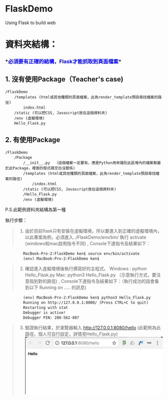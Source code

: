 # FlaskDemo
Using Flask to build web

# 資料夾結構：
### \*<span style="color:blue;">必須要有正確的結構，Flask才能抓取到頁面檔案</span>\*
## 1. 沒有使用Package（Teacher's case)  
    /FlaskDemo
        /templates (html或其他種類的頁面檔案，此為render_template預設尋找檔案的路徑)
            index.html
        /static (可以把CSS, Javascript放在這個資料夾)
        /env (虛擬環境)
        Hello_Flask.py
      
## 2. 有使用Package  
    /FlaskDemo
        /Package
            /__init__.py  （這個檔案一定要有，應是Python用來識別此區塊內的檔案都屬於此Package，裡面的程式碼空白沒關係)
            /templates (html或其他種類的頁面檔案，此為render_template預設尋找檔案的路徑)
                /index.html
            /static (可以把CSS, Javascript放在這個資料夾)
            /Hello_Flask.py
            /env (虛擬環境)

P.S.此範例資料夾結構為第一種

執行步驟：
> 1. 由於目前flask只有安裝在虛擬環境，所以要進入到正確的虛擬環境內，以此專案為例，必須進入../FlaskDemo/env/bin/ 執行 activate (windows和mac啟用指令不同) , Console下達指令及結果如下：

            MacBook-Pro-2:FlaskDemo ken$ source env/bin/activate
            (env) MacBook-Pro-2:FlaskDemo ken$
        
> 2. 確認進入虛擬環境後執行撰寫好的主程式。 Windows : python Hello_Flask.py   Mac: python3 Hello_Flask.py （示意執行方式，要注意指到對的路徑) , Console下達指令及結果如下：（執行成功的話會看到以下 Running on ..... 的訊息)

            (env) MacBook-Pro-2:FlaskDemo ken$ python3 Hello_Flask.py
            Running on http://127.0.0.1:8080/ (Press CTRL+C to quit)
            Restarting with stat
            Debugger is active!
            Debugger PIN: 280-562-887

> 3. 驗證執行結果，於瀏覽器輸入 http://127.0.0.1:8080/hello (此範例為此路徑，個人可自行設定，詳情見Hello_Flask.py)
![替代文字](https://github.com/tsunglinken/FlaskDemo/blob/master/doc/hello.png "選擇文字")
